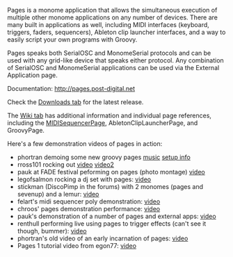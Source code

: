 Pages is a monome application that allows the simultaneous execution of multiple other monome applications on any number of devices.  There are many built in applications as well, including MIDI interfaces (keyboard, triggers, faders, sequencers), Ableton clip launcher interfaces, and a way to easily script your own programs with Groovy.

Pages speaks both SerialOSC and MonomeSerial protocols and can be used with any grid-like device that speaks either protocol.  Any combination of SerialOSC and MonomeSerial applications can be used via the External Application page.

Documentation: http://pages.post-digital.net

Check the [Downloads tab](http://code.google.com/p/monome-pages/downloads/list) for the latest release.

The [Wiki tab](http://code.google.com/p/monome-pages/w/list) has additional information and individual page references, including the [MIDISequencerPage](http://code.google.com/p/monome-pages/wiki/MIDISequencerPage), AbletonClipLauncherPage, and GroovyPage.

Here's a few demonstration videos of pages in action:
  * phortran demoing some new groovy pages [music](http://vimeo.com/34208190) [setup info](http://vimeo.com/34207934)
  * rross101 rocking out [video](http://www.vimeo.com/20415757) [video2](http://www.vimeo.com/20526966)
  * pauk at FADE festival peforming on pages (photo montage) [video](http://www.vimeo.com/5572418)
  * legofsalmon rocking a dj set with pages: [video](http://www.glamrockcops.com/ableton-test.html)
  * stickman (DiscoPimp in the forums) with 2 monomes (pages and sevenup) and a lemur: [video](http://www.youtube.com/watch?v=Z2XUzkQcq3Q)
  * felart's midi sequencer poly demonstration: [video](http://www.vimeo.com/3013717)
  * chroos' pages demonstration performance: [video](http://video.google.de/videoplay?docid=-3517357942752464596&hl=de)
  * pauk's demonstration of a number of pages and external apps: [video](http://vimeo.com/2707155)
  * renthull performing live using pages to trigger effects (can't see it though, bummer): [video](http://vimeo.com/2846319)
  * phortran's old video of an early incarnation of pages: [video](http://www.vimeo.com/1443662)
  * Pages 1 tutorial video from egon77: [video](http://www.vimeo.com/4939759)